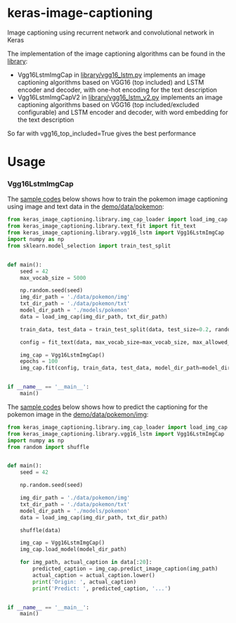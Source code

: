 # keras-image-captioning

Image captioning using recurrent network and convolutional network in Keras

The implementation of the image captioning algorithms can be found in the [library](keras_image_captioning/library):

* Vgg16LstmImgCap in [library/vgg16_lstm.py](keras_image_captioning/library/vgg16_lstm.py) implements an image captioning
algorithms based on VGG16 (top included) and LSTM encoder and decoder, with one-hot encoding for the text description
* Vgg16LstmImgCapV2 in [library/vgg16_lstm_v2.py](keras_image_captioning/library/vgg16_lstm_v2.py) implements an image 
captioning algorithms based on VGG16 (top included/excluded configurable) and LSTM encoder and decoder, with word 
embedding for the text description

So far with vgg16_top_included=True gives the best performance

# Usage

### Vgg16LstmImgCap

The [sample codes](keras_image_captioning/demo/vgg16_lstm_train.py) below shows how to train the pokemon image 
captioning using image and text data in the [demo/data/pokemon](keras_image_captioning/demo/data/pokemon):

```python
from keras_image_captioning.library.img_cap_loader import load_img_cap
from keras_image_captioning.library.text_fit import fit_text
from keras_image_captioning.library.vgg16_lstm import Vgg16LstmImgCap
import numpy as np
from sklearn.model_selection import train_test_split


def main():
    seed = 42
    max_vocab_size = 5000

    np.random.seed(seed)
    img_dir_path = './data/pokemon/img'
    txt_dir_path = './data/pokemon/txt'
    model_dir_path = './models/pokemon'
    data = load_img_cap(img_dir_path, txt_dir_path)

    train_data, test_data = train_test_split(data, test_size=0.2, random_state=seed)

    config = fit_text(data, max_vocab_size=max_vocab_size, max_allowed_seq_length=20)

    img_cap = Vgg16LstmImgCap()
    epochs = 100
    img_cap.fit(config, train_data, test_data, model_dir_path=model_dir_path, epochs=epochs)


if __name__ == '__main__':
    main()

```

The [sample codes](keras_image_captioning/demo/vgg16_lstm_predict.py) below shows how to predict the captioning
 for the pokemon image in the [demo/data/pokemon/img](keras_image_captioning/demo/data/pokemon/img):
 
```python
from keras_image_captioning.library.img_cap_loader import load_img_cap
from keras_image_captioning.library.vgg16_lstm import Vgg16LstmImgCap
import numpy as np
from random import shuffle


def main():
    seed = 42

    np.random.seed(seed)

    img_dir_path = './data/pokemon/img'
    txt_dir_path = './data/pokemon/txt'
    model_dir_path = './models/pokemon'
    data = load_img_cap(img_dir_path, txt_dir_path)

    shuffle(data)

    img_cap = Vgg16LstmImgCap()
    img_cap.load_model(model_dir_path)

    for img_path, actual_caption in data[:20]:
        predicted_caption = img_cap.predict_image_caption(img_path)
        actual_caption = actual_caption.lower()
        print('Origin: ', actual_caption)
        print('Predict: ', predicted_caption, '...')


if __name__ == '__main__':
    main()

```